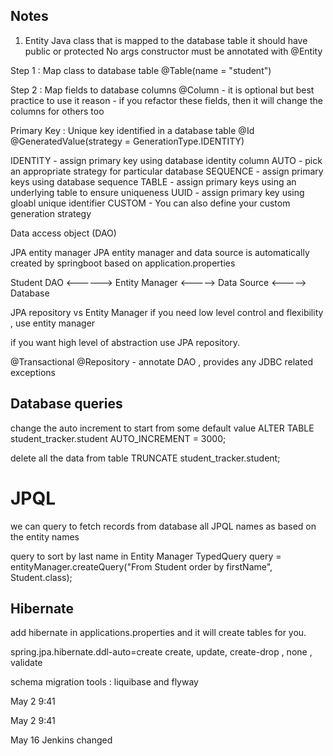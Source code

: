 ## Notes 

1. Entity
Java class that is mapped to the database table
it should have public or protected No args constructor 
must be annotated with @Entity


Step 1 : 
Map class to database table 
@Table(name = "student")

Step 2 :
Map fields to database columns 
@Column - it is optional but best practice to use it 
reason - if you refactor these fields, then it will change the columns for others too

Primary Key : 
Unique key identified in a database table 
@Id
@GeneratedValue(strategy = GenerationType.IDENTITY)

IDENTITY - assign primary key using database identity column
AUTO - pick an appropriate strategy for particular database
SEQUENCE - assign primary keys using database sequence
TABLE - assign primary keys using an underlying table to ensure uniqueness 
UUID - assign primary key using gloabl unique identifier
CUSTOM - You can also define your custom generation strategy 


Data access object (DAO)

JPA entity manager
JPA entity manager  and data source is automatically created by springboot 
based on application.properties 

Student DAO <------> Entity Manager <-----> Data Source <-----> Database 

JPA repository vs Entity Manager 
if you need low level control and flexibility , use entity manager 

if you want high level of abstraction use JPA repository.

@Transactional 
@Repository - annotate DAO , provides any JDBC related exceptions



## Database queries 

change the auto increment to start from some default value
ALTER TABLE student_tracker.student AUTO_INCREMENT = 3000;

delete all the data from table 
TRUNCATE student_tracker.student;


# JPQL 
we can query to fetch records from database 
all JPQL names as based on the entity names 

query to sort by last name in Entity Manager 
TypedQuery<Student> query = entityManager.createQuery("From Student order by firstName", Student.class);


## Hibernate 
add hibernate in applications.properties and it will create tables for you. 

spring.jpa.hibernate.ddl-auto=create
create, update, create-drop , none , validate 

schema migration tools : liquibase and flyway 

May 2 9:41 

May 2 9:41 


May 16 Jenkins changed
